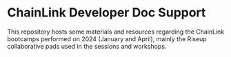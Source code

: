 # ChainLink Developer Doc Support

This repository hosts some materials and resources regarding the ChainLink bootcamps performed on 2024 (January and April), mainly the Riseup collaborative pads used in the sessions and workshops.
